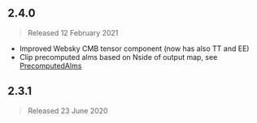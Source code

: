## 2.4.0
> Released 12 February 2021

* Improved Websky CMB tensor component (now has also TT and EE)
* Clip precomputed alms based on Nside of output map, see [PrecomputedAlms](https://so-pysm-models.readthedocs.io/en/latest/api/so_pysm_models.PrecomputedAlms.html#so_pysm_models.PrecomputedAlms)

## 2.3.1
> Released 23 June 2020
